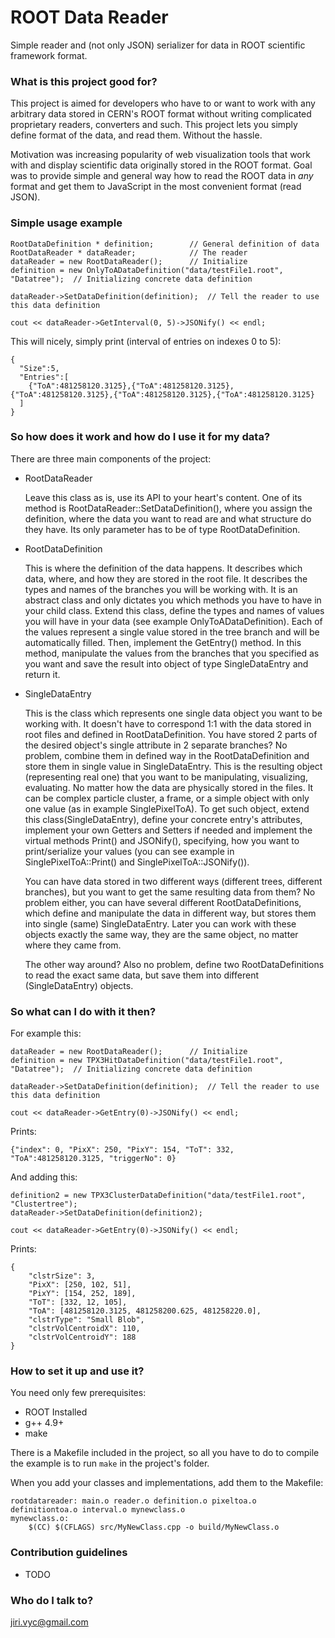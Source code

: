 # ROOT Data Reader #

Simple reader and (not only JSON) serializer for data in ROOT scientific framework format.

### What is this project good for? ###

This project is aimed for developers who have to or want to work with any arbitrary data stored in CERN's ROOT format without writing complicated proprietary readers, converters and such. This project lets you simply define format of the data, and read them. Without the hassle.

Motivation was increasing popularity of web visualization tools that work with and display scientific data originally stored in the ROOT format. Goal was to provide simple and general way how to read the ROOT data in *any* format and get them to JavaScript in the most convenient format (read JSON).

### Simple usage example ###

~~~~~~~~~~~~~~~{.c}
RootDataDefinition * definition;        // General definition of data 
RootDataReader * dataReader;            // The reader
dataReader = new RootDataReader();      // Initialize
definition = new OnlyToADataDefinition("data/testFile1.root", "Datatree");  // Initializing concrete data definition

dataReader->SetDataDefinition(definition);  // Tell the reader to use this data definition

cout << dataReader->GetInterval(0, 5)->JSONify() << endl;
~~~~~~~~~~~~~~~
This will nicely, simply print (interval of entries on indexes 0 to 5):
~~~~~~~~~~~~~~~{.js}
{
  "Size":5,
  "Entries":[
    {"ToA":481258120.3125},{"ToA":481258120.3125},{"ToA":481258120.3125},{"ToA":481258120.3125},{"ToA":481258120.3125}
  ]
}
~~~~~~~~~~~~~~~
### So how does it work and how do I use it for my data? ###

There are three main components of the project:

- RootDataReader

     Leave this class as is, use its API to your heart's content. One of its method is RootDataReader::SetDataDefinition(), where you assign the definition, where the data you want to read are and what structure do they have. Its only parameter has to be of type RootDataDefinition.

- RootDataDefinition

     This is where the definition of the data happens. It describes which data, where, and how they are stored in the root file. It describes the types and names of the branches you will be working with. It is an abstract class and only dictates you which methods you have to have in your child class. Extend this class, define the types and names of values you will have in your data (see example OnlyToADataDefinition). Each of the values represent a single value stored in the tree branch and will be automatically filled. Then, implement the GetEntry() method. In this method, manipulate the values from the branches that you specified as you want and save the result into object of type SingleDataEntry and return it.

- SingleDataEntry

     This is the class which represents one single data object you want to be working with. It doesn't have to correspond 1:1 with the data stored in root files and defined in RootDataDefinition. You have stored 2 parts of the desired object's single attribute in 2 separate branches? No problem, combine them in defined way in the RootDataDefinition and store them in single value in SingleDataEntry. This is the resulting object (representing real one) that you want to be manipulating, visualizing, evaluating. No matter how the data are physically stored in the files. It can be complex particle cluster, a frame, or a simple object with only one value (as in example SinglePixelToA). To get such object, extend this class(SingleDataEntry), define your concrete entry's attributes, implement your own Getters and Setters if needed and implement the virtual methods Print() and JSONify(), specifying, how you want to print/serialize your values (you can see example in SinglePixelToA::Print() and SinglePixelToA::JSONify()).

     You can have data stored in two different ways (different trees, different branches), but you want to get the same resulting data from them? No problem either, you can have several different RootDataDefinitions, which define and manipulate the data in different way, but stores them into single (same) SingleDataEntry. Later you can work with these objects exactly the same way, they are the same object, no matter where they came from.
     
     The other way around? Also no problem, define two RootDataDefinitions to read the exact same data, but save them into different (SingleDataEntry) objects. 

### So what can I do with it then? ###

For example this:

~~~~~~~~~~~~~~~{.c}
dataReader = new RootDataReader();      // Initialize
definition = new TPX3HitDataDefinition("data/testFile1.root", "Datatree");  // Initializing concrete data definition

dataReader->SetDataDefinition(definition);  // Tell the reader to use this data definition

cout << dataReader->GetEntry(0)->JSONify() << endl;
~~~~~~~~~~~~~~~

Prints:

~~~~~~~~~~~~~~~{.js}
{"index": 0, "PixX": 250, "PixY": 154, "ToT": 332, "ToA":481258120.3125, "triggerNo": 0}
~~~~~~~~~~~~~~~

And adding this:

~~~~~~~~~~~~~~~{.c}
definition2 = new TPX3ClusterDataDefinition("data/testFile1.root", "Clustertree");
dataReader->SetDataDefinition(definition2);

cout << dataReader->GetEntry(0)->JSONify() << endl;
~~~~~~~~~~~~~~~

Prints:

~~~~~~~~~~~~~~~{.js}
{
    "clstrSize": 3, 
    "PixX": [250, 102, 51], 
    "PixY": [154, 252, 189], 
    "ToT": [332, 12, 105], 
    "ToA": [481258120.3125, 481258200.625, 481258220.0], 
    "clstrType": "Small Blob", 
    "clstrVolCentroidX": 110, 
    "clstrVolCentroidY": 188
}
~~~~~~~~~~~~~~~

### How to set it up and use it? ###

You need only few prerequisites:

- ROOT Installed
- g++ 4.9+
- make

There is a Makefile included in the project, so all you have to do to compile the example is to run `make` in the project's folder.

When you add your classes and implementations, add them to the Makefile:

~~~~~~~~~~~~~~~{.make}
rootdatareader: main.o reader.o definition.o pixeltoa.o definitiontoa.o interval.o mynewclass.o
mynewclass.o:
	$(CC) $(CFLAGS) src/MyNewClass.cpp -o build/MyNewClass.o
~~~~~~~~~~~~~~~

### Contribution guidelines ###

* TODO

### Who do I talk to? ###

[jiri.vyc@gmail.com](mailto:jiri.vyc@gmail.com)